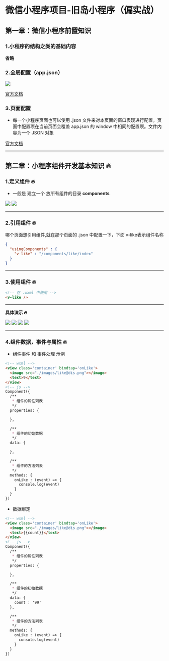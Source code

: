 # 微信小程序项目-旧岛小程序（偏实战）

## 第一章：微信小程序前置知识

### 1.小程序的结构之类的基础内容

**省略**

### 2.全局配置（app.json）

<img src="https://itzkp-1253302184.cos.ap-beijing.myqcloud.com/notes/2.note/5.%E5%85%B6%E4%BB%96%E9%9B%B6%E6%95%A3%E7%AC%94%E8%AE%B0/12.png" />

[官方文档](https://developers.weixin.qq.com/miniprogram/dev/reference/configuration/app.html)

### 3.页面配置

- 每一个小程序页面也可以使用 .json 文件来对本页面的窗口表现进行配置。页面中配置项在当前页面会覆盖 app.json 的 window 中相同的配置项。文件内容为一个 JSON 对象

[官方文档](https://developers.weixin.qq.com/miniprogram/dev/reference/configuration/page.html)

---

## 第二章：小程序组件开发基本知识 🔥

### 1.定义组件 🔥

- 一般是 建立一个 放所有组件的目录 **components**

<img src="https://itzkp-1253302184.cos.ap-beijing.myqcloud.com/notes/2.note/5.%E5%85%B6%E4%BB%96%E9%9B%B6%E6%95%A3%E7%AC%94%E8%AE%B0/13.png" />
<img src="https://itzkp-1253302184.cos.ap-beijing.myqcloud.com/notes/2.note/5.%E5%85%B6%E4%BB%96%E9%9B%B6%E6%95%A3%E7%AC%94%E8%AE%B0/14.png" />

---

### 2.引用组件 🔥

哪个页面想引用组件,就在那个页面的 .json 中配置一下，下面 v-like表示组件名称

```json
{
  "usingComponents" : {
    "v-like" : "/components/like/index"
  }
}
```

---

### 3.使用组件 🔥

```html
<!-- 在 .wxml 中使用 -->
<v-like />
```

---

**具体演示 🔥**

<img src="https://itzkp-1253302184.cos.ap-beijing.myqcloud.com/notes/2.note/5.%E5%85%B6%E4%BB%96%E9%9B%B6%E6%95%A3%E7%AC%94%E8%AE%B0/15.png" />

<img src="https://itzkp-1253302184.cos.ap-beijing.myqcloud.com/notes/2.note/5.%E5%85%B6%E4%BB%96%E9%9B%B6%E6%95%A3%E7%AC%94%E8%AE%B0/16.png" />

<img src="https://itzkp-1253302184.cos.ap-beijing.myqcloud.com/notes/2.note/5.%E5%85%B6%E4%BB%96%E9%9B%B6%E6%95%A3%E7%AC%94%E8%AE%B0/17.png" />

<img src="https://itzkp-1253302184.cos.ap-beijing.myqcloud.com/notes/2.note/5.%E5%85%B6%E4%BB%96%E9%9B%B6%E6%95%A3%E7%AC%94%E8%AE%B0/18.png" />

---

### 4.组件数据，事件与属性 🔥

- 组件事件 和 事件处理 示例

```md
<!-- wxml -->
<view class='container' bindtap='onLike'>
  <image src="./images/like@dis.png"></image>
  <text>9</text>
</view>
<!-- js -->
Component({
  /**
   * 组件的属性列表
   */
  properties: {

  },

  /**
   * 组件的初始数据
   */
  data: {

  },

  /**
   * 组件的方法列表
   */
  methods: {
    onLike : (event) => {
      console.log(event)
    }
  }
})
```

- 数据绑定

```md
<!-- wxml -->
<view class='container' bindtap='onLike'>
  <image src="./images/like@dis.png"></image>
  <text>{{count}}</text>
</view>
<!-- js -->
Component({
  /**
   * 组件的属性列表
   */
  properties: {

  },

  /**
   * 组件的初始数据
   */
  data: {
    count : '99'
  },

  /**
   * 组件的方法列表
   */
  methods: {
    onLike : (event) => {
      console.log(event)
    }
  }
})
```


















